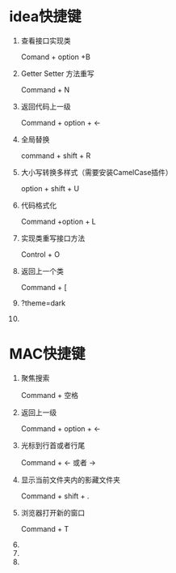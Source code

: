 # idea快捷键

1. 查看接口实现类

   Comand + option +B

2. Getter  Setter 方法重写

   Command + N

3. 返回代码上一级

   Command + option + ←

4. 全局替换

   command + shift + R

5. 大小写转换多样式（需要安装CamelCase插件）

   option + shift + U

6. 代码格式化

   Command +option + L

7. 实现类重写接口方法

   Control + O

8. 返回上一个类

   Command + [ 

9. ?theme=dark

10. 

# MAC快捷键

1. 聚焦搜索

   Command + 空格

2. 返回上一级

   Command + option + ←

3. 光标到行首或者行尾

   Command + ←  或者 →

4. 显示当前文件夹内的影藏文件夹

   Command + shift + .

5. 浏览器打开新的窗口

   Command + T

6. 

7. 

8. 

   

   

   



